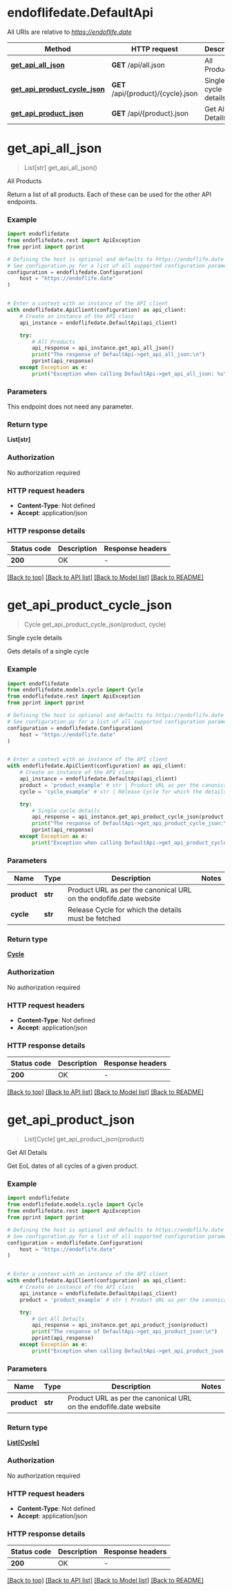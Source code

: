 # endoflifedate.DefaultApi

All URIs are relative to *https://endoflife.date*

Method | HTTP request | Description
------------- | ------------- | -------------
[**get_api_all_json**](DefaultApi.md#get_api_all_json) | **GET** /api/all.json | All Products
[**get_api_product_cycle_json**](DefaultApi.md#get_api_product_cycle_json) | **GET** /api/{product}/{cycle}.json | Single cycle details
[**get_api_product_json**](DefaultApi.md#get_api_product_json) | **GET** /api/{product}.json | Get All Details


# **get_api_all_json**
> List[str] get_api_all_json()

All Products

Return a list of all products. Each of these can be used for the other API endpoints.

### Example


```python
import endoflifedate
from endoflifedate.rest import ApiException
from pprint import pprint

# Defining the host is optional and defaults to https://endoflife.date
# See configuration.py for a list of all supported configuration parameters.
configuration = endoflifedate.Configuration(
    host = "https://endoflife.date"
)


# Enter a context with an instance of the API client
with endoflifedate.ApiClient(configuration) as api_client:
    # Create an instance of the API class
    api_instance = endoflifedate.DefaultApi(api_client)

    try:
        # All Products
        api_response = api_instance.get_api_all_json()
        print("The response of DefaultApi->get_api_all_json:\n")
        pprint(api_response)
    except Exception as e:
        print("Exception when calling DefaultApi->get_api_all_json: %s\n" % e)
```



### Parameters

This endpoint does not need any parameter.

### Return type

**List[str]**

### Authorization

No authorization required

### HTTP request headers

 - **Content-Type**: Not defined
 - **Accept**: application/json

### HTTP response details

| Status code | Description | Response headers |
|-------------|-------------|------------------|
**200** | OK |  -  |

[[Back to top]](#) [[Back to API list]](../README.md#documentation-for-api-endpoints) [[Back to Model list]](../README.md#documentation-for-models) [[Back to README]](../README.md)

# **get_api_product_cycle_json**
> Cycle get_api_product_cycle_json(product, cycle)

Single cycle details

Gets details of a single cycle

### Example


```python
import endoflifedate
from endoflifedate.models.cycle import Cycle
from endoflifedate.rest import ApiException
from pprint import pprint

# Defining the host is optional and defaults to https://endoflife.date
# See configuration.py for a list of all supported configuration parameters.
configuration = endoflifedate.Configuration(
    host = "https://endoflife.date"
)


# Enter a context with an instance of the API client
with endoflifedate.ApiClient(configuration) as api_client:
    # Create an instance of the API class
    api_instance = endoflifedate.DefaultApi(api_client)
    product = 'product_example' # str | Product URL as per the canonical URL on the endofife.date website
    cycle = 'cycle_example' # str | Release Cycle for which the details must be fetched

    try:
        # Single cycle details
        api_response = api_instance.get_api_product_cycle_json(product, cycle)
        print("The response of DefaultApi->get_api_product_cycle_json:\n")
        pprint(api_response)
    except Exception as e:
        print("Exception when calling DefaultApi->get_api_product_cycle_json: %s\n" % e)
```



### Parameters


Name | Type | Description  | Notes
------------- | ------------- | ------------- | -------------
 **product** | **str**| Product URL as per the canonical URL on the endofife.date website | 
 **cycle** | **str**| Release Cycle for which the details must be fetched | 

### Return type

[**Cycle**](Cycle.md)

### Authorization

No authorization required

### HTTP request headers

 - **Content-Type**: Not defined
 - **Accept**: application/json

### HTTP response details

| Status code | Description | Response headers |
|-------------|-------------|------------------|
**200** | OK |  -  |

[[Back to top]](#) [[Back to API list]](../README.md#documentation-for-api-endpoints) [[Back to Model list]](../README.md#documentation-for-models) [[Back to README]](../README.md)

# **get_api_product_json**
> List[Cycle] get_api_product_json(product)

Get All Details

Get EoL dates of all cycles of a given product.

### Example


```python
import endoflifedate
from endoflifedate.models.cycle import Cycle
from endoflifedate.rest import ApiException
from pprint import pprint

# Defining the host is optional and defaults to https://endoflife.date
# See configuration.py for a list of all supported configuration parameters.
configuration = endoflifedate.Configuration(
    host = "https://endoflife.date"
)


# Enter a context with an instance of the API client
with endoflifedate.ApiClient(configuration) as api_client:
    # Create an instance of the API class
    api_instance = endoflifedate.DefaultApi(api_client)
    product = 'product_example' # str | Product URL as per the canonical URL on the endofife.date website

    try:
        # Get All Details
        api_response = api_instance.get_api_product_json(product)
        print("The response of DefaultApi->get_api_product_json:\n")
        pprint(api_response)
    except Exception as e:
        print("Exception when calling DefaultApi->get_api_product_json: %s\n" % e)
```



### Parameters


Name | Type | Description  | Notes
------------- | ------------- | ------------- | -------------
 **product** | **str**| Product URL as per the canonical URL on the endofife.date website | 

### Return type

[**List[Cycle]**](Cycle.md)

### Authorization

No authorization required

### HTTP request headers

 - **Content-Type**: Not defined
 - **Accept**: application/json

### HTTP response details

| Status code | Description | Response headers |
|-------------|-------------|------------------|
**200** | OK |  -  |

[[Back to top]](#) [[Back to API list]](../README.md#documentation-for-api-endpoints) [[Back to Model list]](../README.md#documentation-for-models) [[Back to README]](../README.md)

